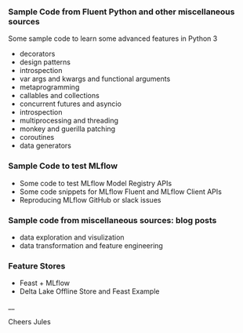 
### Sample Code from Fluent Python and other miscellaneous sources
Some sample code to learn some advanced features
in Python 3
 * decorators
 * design patterns
 * introspection
 * var args and kwargs and functional arguments
 * metaprogramming
 * callables and collections
 * concurrent futures and asyncio
 * introspection
 * multiprocessing and threading
 * monkey and guerilla patching
 * coroutines 
 * data generators

### Sample Code to test MLflow
 * Some code to test MLflow Model Registry APIs
 * Some code snippets for MLflow Fluent and MLflow Client APIs
 * Reproducing MLflow GitHub or slack issues 

### Sample code from miscellaneous sources: blog posts
 * data exploration and visulization
 * data transformation and feature engineering

### Feature Stores
 * Feast + MLflow
 * Delta Lake Offline Store and Feast Example

__

Cheers
Jules
